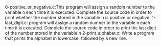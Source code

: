 0-positive_or_negative.c:This program will assign a random number to the variable n each time it is executed. Complete the source code in order to print whether the number stored in the variable n is positive or negative.
1-last_digit.c: program will assign a random number to the variable n each time it is executed. Complete the source code in order to print the last digit of the number stored in the variable n
2-print_alphabet.c: Write a program that prints the alphabet in lowercase, followed by a new line.
